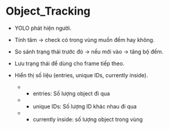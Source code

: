 # Object_Tracking

- YOLO phát hiện người.

- Tính tâm → check có trong vùng muốn đếm hay không.

- So sánh trạng thái trước đó → nếu mới vào → tăng bộ đếm.

- Lưu trạng thái để dùng cho frame tiếp theo.

- Hiển thị số liệu (entries, unique IDs, currently inside).

    - - entries: Số lượng object đi qua

    - - unique IDs: Số lượng ID khác nhau đi qua

    - - currently inside: số lượng object trong vùng

